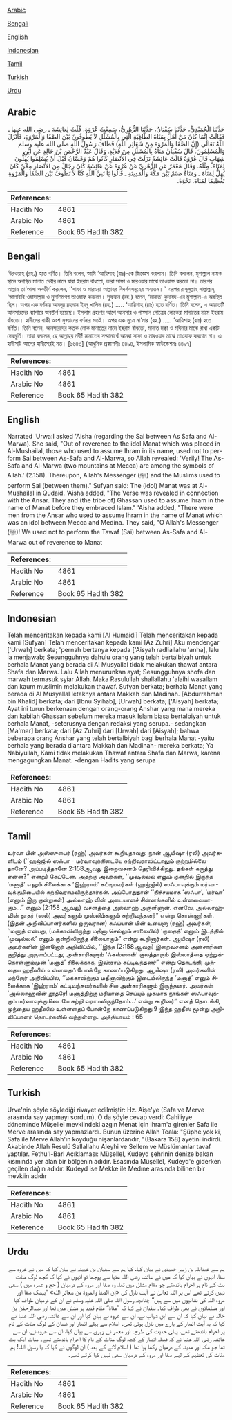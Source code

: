 [Arabic](#arabic)

[Bengali](#bengali)

[English](#english)

[Indonesian](#indonesian)

[Tamil](#tamil)

[Turkish](#turkish)

[Urdu](#urdu)

## Arabic


<div dir="rtl" lang="ar" style={{fontSize:'larger',backgroundColor:'#f8f9fa',padding:20}}>
حَدَّثَنَا الْحُمَيْدِيُّ، حَدَّثَنَا سُفْيَانُ، حَدَّثَنَا الزُّهْرِيُّ، سَمِعْتُ عُرْوَةَ، قُلْتُ لِعَائِشَةَ ـ رضى الله عنها ـ فَقَالَتْ إِنَّمَا كَانَ مَنْ أَهَلَّ بِمَنَاةَ الطَّاغِيَةِ الَّتِي بِالْمُشَلَّلِ لاَ يَطُوفُونَ بَيْنَ الصَّفَا وَالْمَرْوَةِ، فَأَنْزَلَ اللَّهُ تَعَالَى ‏(‏إِنَّ الصَّفَا وَالْمَرْوَةَ مِنْ شَعَائِرِ اللَّهِ‏)‏ فَطَافَ رَسُولُ اللَّهِ صلى الله عليه وسلم وَالْمُسْلِمُونَ‏.‏ قَالَ سُفْيَانُ مَنَاةُ بِالْمُشَلَّلِ مِنْ قُدَيْدٍ‏.‏ وَقَالَ عَبْدُ الرَّحْمَنِ بْنُ خَالِدٍ عَنِ ابْنِ شِهَابٍ قَالَ عُرْوَةُ قَالَتْ عَائِشَةُ نَزَلَتْ فِي الأَنْصَارِ كَانُوا هُمْ وَغَسَّانُ قَبْلَ أَنْ يُسْلِمُوا يُهِلُّونَ لِمَنَاةَ‏.‏ مِثْلَهُ‏.‏ وَقَالَ مَعْمَرٌ عَنِ الزُّهْرِيِّ عَنْ عُرْوَةَ عَنْ عَائِشَةَ كَانَ رِجَالٌ مِنَ الأَنْصَارِ مِمَّنْ كَانَ يُهِلُّ لِمَنَاةَ ـ وَمَنَاةُ صَنَمٌ بَيْنَ مَكَّةَ وَالْمَدِينَةِ ـ قَالُوا يَا نَبِيَّ اللَّهِ كُنَّا لاَ نَطُوفُ بَيْنَ الصَّفَا وَالْمَرْوَةِ تَعْظِيمًا لِمَنَاةَ‏.‏ نَحْوَهُ‏.‏
</div>
<div style={{backgroundColor:'#f8f9fa',padding:20, marginBottom: 10}}><table> <thead> <tr> <th>References:</th> <th></th> </tr> </thead> <tbody><tr><td>Hadith No</td><td>4861</td></tr><tr><td>Arabic No</td><td>4861</td></tr><tr><td>Reference</td><td>Book 65 Hadith 382</td></tr></tbody></table></div>

## Bengali


<div dir="ltr" lang="bn" style={{fontSize:'larger',backgroundColor:'#f8f9fa',padding:20}}>
‘উরওয়াহ (রহ.) হতে বর্ণিত। তিনি বলেন, আমি ‘আয়িশাহ (রাঃ)-কে জিজ্ঞেস করলাম। তিনি বললেন, মুশাল্লাল নামক স্থানে অবস্থিত মানাত দেবীর নামে যারা ইহরাম বাঁধতো, তারা সাফা ও মারওয়ার মাঝে তাওয়াফ করতো না। তারপর আল্লাহ্ তা‘আলা অবতীর্ণ করলেন, ‘‘সাফা ও মারওয়া আল্লাহর নিদর্শনসমূহের অন্যতম।’’ এরপর রাসূলুল্লাহ্ সাল্লাল্লাহু ‘আলাইহি ওয়াসাল্লাম ও মুসলিমগণ তাওয়াফ করলেন। সুফয়ান (রহ.) বলেন, ‘মানাত’ কুদায়দ-এর মুশাল্লাল-এ অবস্থিত ছিল। অপর এক বর্ণনায় আবদুর রহমান ইবনু খালিদ (রহ.) ..... ‘আয়িশাহ (রাঃ) হতে বর্ণিত। তিনি বলেন, এ আয়াতটি আনসারদের ব্যাপারে অবতীর্ণ হয়েছে। ইসলাম গ্রহণের আগে আনসার ও গাস্সান গোত্রের লোকেরা মানাতের নামে ইহরাম বাঁধতো। হাদীসের বাকী অংশ সুফ্য়ানের বর্ণনার মতই। অপর এক সূত্রে মা‘মার (রহ.) ..... ‘আয়িশাহ (রাঃ) হতে বর্ণিত। তিনি বলেন, আনসারদের কতক লোক মানাতের নামে ইহরাম বাঁধতো, মানাত মক্কা ও মদিনার মাঝে রাখা একটি দেবমূর্তি। তারা বললেন, হে আল্লাহর নবী! মানাতের সম্মানার্থে আমরা সাফা ও মারওয়ার মাঝে তাওয়াফ করতাম না। এ হাদীসটি আগের হাদীসেরই মত। [১৬৪৩] (আধুনিক প্রকাশনীঃ ৪৪৯৪, ইসলামিক ফাউন্ডেশনঃ ৪৪৯৭)
</div>
<div style={{backgroundColor:'#f8f9fa',padding:20, marginBottom: 10}}><table> <thead> <tr> <th>References:</th> <th></th> </tr> </thead> <tbody><tr><td>Hadith No</td><td>4861</td></tr><tr><td>Arabic No</td><td>4861</td></tr><tr><td>Reference</td><td>Book 65 Hadith 382</td></tr></tbody></table></div>

## English


<div dir="ltr" lang="en" style={{fontSize:'larger',backgroundColor:'#f8f9fa',padding:20}}>
Narrated 'Urwa:I asked 'Aisha (regarding the Sai between As Safa and Al-Marwa). She said, "Out of reverence to the idol Manat which was placed in Al-Mushailal, those who used to assume Ihram in its name, used not to perform Sai between As-Safa and Al-Marwa, so Allah revealed: 'Verily! The As-Safa and Al-Marwa (two mountains at Mecca) are among the symbols of Allah.' (2.158). Thereupon, Allah's Messenger (ﷺ) and the Muslims used to perform Sai (between them)." Sufyan said: The (idol) Manat was at Al-Mushailal in Qudaid. 'Aisha added, "The Verse was revealed in connection with the Ansar. They and (the tribe of) Ghassan used to assume lhram in the name of Manat before they embraced Islam." 'Aisha added, "There were men from the Ansar who used to assume lhram in the name of Manat which was an idol between Mecca and Medina. They said, "O Allah's Messenger (ﷺ)! We used not to perform the Tawaf (Sai) between As-Safa and Al-Marwa out of reverence to Manat
</div>
<div style={{backgroundColor:'#f8f9fa',padding:20, marginBottom: 10}}><table> <thead> <tr> <th>References:</th> <th></th> </tr> </thead> <tbody><tr><td>Hadith No</td><td>4861</td></tr><tr><td>Arabic No</td><td>4861</td></tr><tr><td>Reference</td><td>Book 65 Hadith 382</td></tr></tbody></table></div>

## Indonesian


<div dir="ltr" lang="id" style={{fontSize:'larger',backgroundColor:'#f8f9fa',padding:20}}>
Telah menceritakan kepada kami [Al Humaidi] Telah menceritakan kepada kami [Sufyan] Telah menceritakan kepada kami [Az Zuhri] Aku mendengar ['Urwah] berkata; 'pernah bertanya kepada ['Aisyah radliallahu 'anha], lalu ia menjawab; Sesungguhnya dahulu orang yang telah bertalbiyah untuk berhala Manat yang berada di Al Musyallal tidak melakukan thawaf antara Shafa dan Marwa. Lalu Allah menurunkan ayat; Sesungguhnya shofa dan marwah termasuk syiar Allah. Maka Rasulullah shallallahu 'alaihi wasallam dan kaum muslimin melakukan thawaf. Sufyan berkata; berhala Manat yang berada di Al Musyallal letaknya antara Makkah dan Madinah. [Abdurrahman bin Khalid] berkata; dari [Ibnu Syihab], [Urwah] berkata; ['Aisyah] berkata; Ayat ini turun berkenaan dengan orang-orang Anshar yang mana mereka dan kabilah Ghassan sebelum mereka masuk Islam biasa bertalbiyah untuk berhala Manat, -seterusnya dengan redaksi yang serupa.- sedangkan [Ma'mar] berkata; dari [Az Zuhri] dari [Urwah] dari [Aisyah]; bahwa beberapa orang Anshar yang telah bertalbiyah bagi berhala Manat -yaitu berhala yang berada diantara Makkah dan Madinah- mereka berkata; Ya Nabiyullah, Kami tidak melakukan Thawaf antara Shafa dan Marwa, karena mengagungkan Manat. -dengan Hadits yang serupa
</div>
<div style={{backgroundColor:'#f8f9fa',padding:20, marginBottom: 10}}><table> <thead> <tr> <th>References:</th> <th></th> </tr> </thead> <tbody><tr><td>Hadith No</td><td>4861</td></tr><tr><td>Arabic No</td><td>4861</td></tr><tr><td>Reference</td><td>Book 65 Hadith 382</td></tr></tbody></table></div>

## Tamil


<div dir="ltr" lang="ta" style={{fontSize:'larger',backgroundColor:'#f8f9fa',padding:20}}>
உர்வா பின் அஸ்ஸுபைர் (ரஹ்) அவர்கள் கூறியதாவது: நான் ஆயிஷா (ரலி) அவர்களிடம் (‘‘ஹஜ்ஜில் ஸஃபா - மர்வாவுக்கிடையே சுற்றிவராவிட்டாலும் குற்றமில்லைதானே? அப்படித்தானே 2:158ஆவது இறைவசனம் தெரிவிக்கிறது. தங்கள் கருத்து என்ன?” என்று) கேட்டேன். அதற்கு அவர்கள், ‘‘முஷல்லல் எனும் குன்றில் இருந்த ‘மனாத்’ எனும் சிலைக்காக ‘இஹ்ராம்’ கட்டியவர்கள் (ஹஜ்ஜில்) ஸஃபாவுக்கும் மர்வாவுக்குமிடையில் சுற்றிவராமலிருந்தார்கள். அப்போதுதான் ‘‘நிச்சயமாக ‘ஸஃபா’, ‘மர்வா’ (எனும் இரு குன்றுகள்) அல்லாஹ் வின் அடையாளச் சின்னங்களில் உள்ளவையாகும்...” எனும் (2:158 ஆவது) வசனத்தை அல்லாஹ் அருளினான். எனவே, அல்லாஹ்வின் தூதர் (ஸல்) அவர்களும் முஸ்லிம்களும் சுற்றிவந்தனர்” என்று சொன்னார்கள். (இதன் அறிவிப்பாளர்களில் ஒருவரான) சுஃப்யான் பின் உயைனா (ரஹ்) அவர்கள், ‘‘மனாத் என்பது, (மக்காவிலிருந்து மதீனா செல்லும் சாலையில்) ‘குதைத்’ எனும் இடத்தில் ‘முஷல்லல்’ எனும் குன்றிலிருந்த சிலையாகும்” என்று கூறினார்கள். ஆயிஷா (ரலி) அவர்களின் இன்னோர் அறிவிப்பில், ‘‘இந்த (2:158ஆவது) இறைவசனம் அன்சாரிகள் குறித்து அருளப்பட்டது; அன்சாரிகளும் ‘ஃகஸ்ஸான்’ குலத்தாரும் இஸ்லாத்தை ஏற்றுக்கொள்ளும்முன் ‘மனாத்’ சிலைக்காக, இஹ்ராம் கட்டிவந்தனர்” என்று தொடங்கி, முந்தைய ஹதீஸில் உள்ளதைப் போன்றே காணப்படுகிறது. ஆயிஷா (ரலி) அவர்களின் மற்றோர் அறிவிப்பில், ‘‘மக்காவிற்கும் மதீனாவிற்கும் இடையிலிருந்த ‘மனாத்’ எனும் சிலைக்காக ‘இஹ்ராம்’ கட்டிவந்தவர்களில் சில அன்சாரிகளும் இருந்தனர். அவர்கள் ‘அல்லாஹ்வின் தூதரே! மனாத்திற்கு மரியாதை செய்யும் முகமாக நாங்கள் ஸஃபாவுக்கும் மர்வாவுக்குமிடையே சுற்றி வராமலிருந்தோம்...’ என்று கூறினர்” எனத் தொடங்கி, முந்தைய ஹதீஸில் உள்ளதைப் போன்றே காணப்படுகிறது.9 இந்த ஹதீஸ் மூன்று அறிவிப்பாளர் தொடர்களில் வந்துள்ளது. அத்தியாயம் : 65
</div>
<div style={{backgroundColor:'#f8f9fa',padding:20, marginBottom: 10}}><table> <thead> <tr> <th>References:</th> <th></th> </tr> </thead> <tbody><tr><td>Hadith No</td><td>4861</td></tr><tr><td>Arabic No</td><td>4861</td></tr><tr><td>Reference</td><td>Book 65 Hadith 382</td></tr></tbody></table></div>

## Turkish


<div dir="ltr" lang="tr" style={{fontSize:'larger',backgroundColor:'#f8f9fa',padding:20}}>
Urve'nin şöyle söylediği rivayet edilmiştir: Hz. Aişe'ye (Safa ve Merve arasında say yapmayı sordum). O da şöyle cevap verdi: Cahiliyye döneminde Müşellel mevkiindeki azgın Menat için ihram'a girenler Safa ile Merve arasında say yapmazlardı. Bunun üzerine Allah Teala: "Şüphe yok ki, Safa ile Merve Allah'ın koyduğu nişanlardandır, "(Bakara 158) ayetini indirdi. Akabinde Allah Resulü Sallallahu Aleyhi ve Sellem ve Müslümanlar tavaf yaptılar. Fethu'l-Bari Açıklaması: Müşellel, Kudeyd şehrinin denize bakan kısmında yer alan bir bölgenin adıdır. Esasında Müşellel, Kudeyd'e giderken geçilen dağın adıdır. Kudeyd ise Mekke ile Medıne arasında bilinen bir mevkiin adıdır
</div>
<div style={{backgroundColor:'#f8f9fa',padding:20, marginBottom: 10}}><table> <thead> <tr> <th>References:</th> <th></th> </tr> </thead> <tbody><tr><td>Hadith No</td><td>4861</td></tr><tr><td>Arabic No</td><td>4861</td></tr><tr><td>Reference</td><td>Book 65 Hadith 382</td></tr></tbody></table></div>

## Urdu


<div dir="rtl" lang="ur" style={{fontSize:'larger',backgroundColor:'#f8f9fa',padding:20}}>
ہم سے عبداللہ بن زبیر حمیدی نے بیان کیا، کہا ہم سے سفیان بن عیینہ نے بیان کیا کہ میں نے عروہ سے سنا، انہوں نے بیان کیا کہ میں نے عائشہ رضی اللہ عنہا سے پوچھا تو انہوں نے کہا کہ کچھ لوگ منات بت کے نام پر احرام باندھتے جو مقام مشلل میں تھا، وہ صفا اور مروہ کے درمیان ( حج و عمرہ میں ) سعی نہیں کرتے تھے اس پر اللہ تعالیٰ نے آیت نازل کی «إن الصفا والمروة من شعائر الله‏» ”بیشک صفا اور مروہ اللہ کی نشانیوں میں سے ہیں“ چنانچہ رسول اللہ صلی اللہ علیہ وسلم نے ان کے درمیان طواف کیا اور مسلمانوں نے بھی طواف کیا۔ سفیان نے کہا کہ ”مناۃ“ مقام قدید پر مشلل میں تھا اور عبدالرحمٰن بن خالد نے بیان کیا کہ ان سے ابن شہاب نے، ان سے عروہ نے بیان کیا اور ان سے عائشہ رضی اللہ عنہا نے کہا کہ یہ آیت انصار کے بارے میں نازل ہوئی تھی۔ اسلام سے پہلے انصار اور غسان کے لوگ منات کے نام پر احرام باندھتے تھے، پہلی حدیث کی طرح۔ اور معمر نے زہری سے بیان کیا، ان سے عروہ نے، ان سے عائشہ رضی اللہ عنہا نے کہ قبیلہ انصار کے کچھ لوگ منات کے نام کا احرام باندھتے تھے۔ منات ایک بت تھا جو مکہ اور مدینہ کے درمیان رکھا ہوا تھا ( اسلام لانے کے بعد ) ان لوگوں نے کہا کہ یا رسول اللہ! ہم منات کی تعظیم کے لیے صفا اور مروہ کے درمیان سعی نہیں کیا کرتے تھے۔
</div>
<div style={{backgroundColor:'#f8f9fa',padding:20, marginBottom: 10}}><table> <thead> <tr> <th>References:</th> <th></th> </tr> </thead> <tbody><tr><td>Hadith No</td><td>4861</td></tr><tr><td>Arabic No</td><td>4861</td></tr><tr><td>Reference</td><td>Book 65 Hadith 382</td></tr></tbody></table></div>